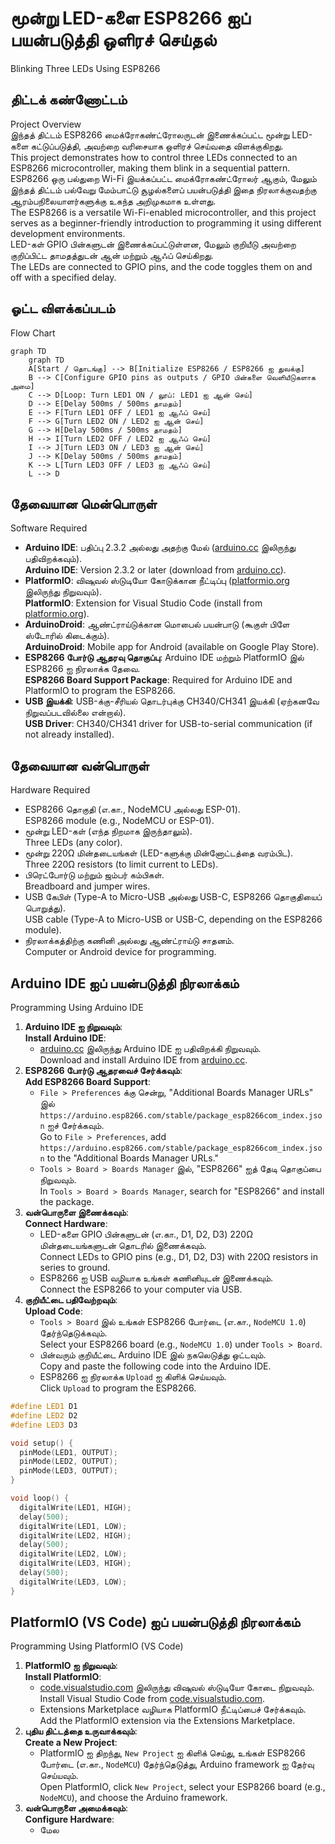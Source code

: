 # மூன்று LED-களை ESP8266 ஐப் பயன்படுத்தி ஒளிரச் செய்தல்  
Blinking Three LEDs Using ESP8266

## திட்டக் கண்ணோட்டம்  
Project Overview  
இந்தத் திட்டம் ESP8266 மைக்ரோகண்ட்ரோலருடன் இணைக்கப்பட்ட மூன்று LED-களை கட்டுப்படுத்தி, அவற்றை வரிசையாக ஒளிரச் செய்வதை விளக்குகிறது.  
This project demonstrates how to control three LEDs connected to an ESP8266 microcontroller, making them blink in a sequential pattern.  
ESP8266 ஒரு பல்துறை Wi-Fi இயக்கப்பட்ட மைக்ரோகண்ட்ரோலர் ஆகும், மேலும் இந்தத் திட்டம் பல்வேறு மேம்பாட்டு சூழல்களைப் பயன்படுத்தி இதை நிரலாக்குவதற்கு ஆரம்பநிலையாளர்களுக்கு உகந்த அறிமுகமாக உள்ளது.  
The ESP8266 is a versatile Wi-Fi-enabled microcontroller, and this project serves as a beginner-friendly introduction to programming it using different development environments.  
LED-கள் GPIO பின்களுடன் இணைக்கப்பட்டுள்ளன, மேலும் குறியீடு அவற்றை குறிப்பிட்ட தாமதத்துடன் ஆன் மற்றும் ஆஃப் செய்கிறது.  
The LEDs are connected to GPIO pins, and the code toggles them on and off with a specified delay.

## ஓட்ட விளக்கப்படம்  
Flow Chart  
```mermaid
graph TD
    graph TD
    A[Start / தொடங்கு] --> B[Initialize ESP8266 / ESP8266 ஐ துவக்கு]  
    B --> C[Configure GPIO pins as outputs / GPIO பின்களை வெளியீடுகளாக அமை]  
    C --> D[Loop: Turn LED1 ON / லூப்: LED1 ஐ ஆன் செய்]  
    D --> E[Delay 500ms / 500ms தாமதம்]  
    E --> F[Turn LED1 OFF / LED1 ஐ ஆஃப் செய்]  
    F --> G[Turn LED2 ON / LED2 ஐ ஆன் செய்]  
    G --> H[Delay 500ms / 500ms தாமதம்]  
    H --> I[Turn LED2 OFF / LED2 ஐ ஆஃப் செய்]  
    I --> J[Turn LED3 ON / LED3 ஐ ஆன் செய்]  
    J --> K[Delay 500ms / 500ms தாமதம்]  
    K --> L[Turn LED3 OFF / LED3 ஐ ஆஃப் செய்]  
    L --> D
```

## தேவையான மென்பொருள்  
Software Required  
- **Arduino IDE**: பதிப்பு 2.3.2 அல்லது அதற்கு மேல் ([arduino.cc](https://www.arduino.cc/en/software) இலிருந்து பதிவிறக்கவும்).  
  **Arduino IDE**: Version 2.3.2 or later (download from [arduino.cc](https://www.arduino.cc/en/software)).  
- **PlatformIO**: விஷுவல் ஸ்டுடியோ கோடுக்கான நீட்டிப்பு ([platformio.org](https://platformio.org/) இலிருந்து நிறுவவும்).  
  **PlatformIO**: Extension for Visual Studio Code (install from [platformio.org](https://platformio.org/)).  
- **ArduinoDroid**: ஆண்ட்ராய்டுக்கான மொபைல் பயன்பாடு (கூகுள் பிளே ஸ்டோரில் கிடைக்கும்).  
  **ArduinoDroid**: Mobile app for Android (available on Google Play Store).  
- **ESP8266 போர்டு ஆதரவு தொகுப்பு**: Arduino IDE மற்றும் PlatformIO இல் ESP8266 ஐ நிரலாக்க தேவை.  
  **ESP8266 Board Support Package**: Required for Arduino IDE and PlatformIO to program the ESP8266.  
- **USB இயக்கி**: USB-க்கு-சீரியல் தொடர்புக்கு CH340/CH341 இயக்கி (ஏற்கனவே நிறுவப்படவில்லை என்றால்).  
  **USB Driver**: CH340/CH341 driver for USB-to-serial communication (if not already installed).  

## தேவையான வன்பொருள்  
Hardware Required  
- ESP8266 தொகுதி (எ.கா., NodeMCU அல்லது ESP-01).  
  ESP8266 module (e.g., NodeMCU or ESP-01).  
- மூன்று LED-கள் (எந்த நிறமாக இருந்தாலும்).  
  Three LEDs (any color).  
- மூன்று 220Ω மின்தடையங்கள் (LED-களுக்கு மின்னோட்டத்தை வரம்பிட).  
  Three 220Ω resistors (to limit current to LEDs).  
- பிரெட்போர்டு மற்றும் ஜம்பர் கம்பிகள்.  
  Breadboard and jumper wires.  
- USB கேபிள் (Type-A to Micro-USB அல்லது USB-C, ESP8266 தொகுதியைப் பொறுத்து).  
  USB cable (Type-A to Micro-USB or USB-C, depending on the ESP8266 module).  
- நிரலாக்கத்திற்கு கணினி அல்லது ஆண்ட்ராய்டு சாதனம்.  
  Computer or Android device for programming.  

## Arduino IDE ஐப் பயன்படுத்தி நிரலாக்கம்  
Programming Using Arduino IDE  
1. **Arduino IDE ஐ நிறுவவும்**:  
   **Install Arduino IDE**:  
   - [arduino.cc](https://www.arduino.cc/en/software) இலிருந்து Arduino IDE ஐ பதிவிறக்கி நிறுவவும்.  
     Download and install Arduino IDE from [arduino.cc](https://www.arduino.cc/en/software).  
2. **ESP8266 போர்டு ஆதரவைச் சேர்க்கவும்**:  
   **Add ESP8266 Board Support**:  
   - `File > Preferences` க்கு சென்று, "Additional Boards Manager URLs" இல் `https://arduino.esp8266.com/stable/package_esp8266com_index.json` ஐச் சேர்க்கவும்.  
     Go to `File > Preferences`, add `https://arduino.esp8266.com/stable/package_esp8266com_index.json` to the "Additional Boards Manager URLs."  
   - `Tools > Board > Boards Manager` இல், "ESP8266" ஐத் தேடி தொகுப்பை நிறுவவும்.  
     In `Tools > Board > Boards Manager`, search for "ESP8266" and install the package.  
3. **வன்பொருளை இணைக்கவும்**:  
   **Connect Hardware**:  
   - LED-களை GPIO பின்களுடன் (எ.கா., D1, D2, D3) 220Ω மின்தடையங்களுடன் தொடரில் இணைக்கவும்.  
     Connect LEDs to GPIO pins (e.g., D1, D2, D3) with 220Ω resistors in series to ground.  
   - ESP8266 ஐ USB வழியாக உங்கள் கணினியுடன் இணைக்கவும்.  
     Connect the ESP8266 to your computer via USB.  
4. **குறியீட்டை பதிவேற்றவும்**:  
   **Upload Code**:  
   - `Tools > Board` இல் உங்கள் ESP8266 போர்டை (எ.கா., `NodeMCU 1.0`) தேர்ந்தெடுக்கவும்.  
     Select your ESP8266 board (e.g., `NodeMCU 1.0`) under `Tools > Board`.  
   - பின்வரும் குறியீட்டை Arduino IDE இல் நகலெடுத்து ஒட்டவும்.  
     Copy and paste the following code into the Arduino IDE.  
   - ESP8266 ஐ நிரலாக்க `Upload` ஐ கிளிக் செய்யவும்.  
     Click `Upload` to program the ESP8266.  

```cpp
#define LED1 D1
#define LED2 D2
#define LED3 D3

void setup() {
  pinMode(LED1, OUTPUT);
  pinMode(LED2, OUTPUT);
  pinMode(LED3, OUTPUT);
}

void loop() {
  digitalWrite(LED1, HIGH);
  delay(500);
  digitalWrite(LED1, LOW);
  digitalWrite(LED2, HIGH);
  delay(500);
  digitalWrite(LED2, LOW);
  digitalWrite(LED3, HIGH);
  delay(500);
  digitalWrite(LED3, LOW);
}
```

## PlatformIO (VS Code) ஐப் பயன்படுத்தி நிரலாக்கம்  
Programming Using PlatformIO (VS Code)  
1. **PlatformIO ஐ நிறுவவும்**:  
   **Install PlatformIO**:  
   - [code.visualstudio.com](https://code.visualstudio.com/) இலிருந்து விஷுவல் ஸ்டுடியோ கோடை நிறுவவும்.  
     Install Visual Studio Code from [code.visualstudio.com](https://code.visualstudio.com/).  
   - Extensions Marketplace வழியாக PlatformIO நீட்டிப்பைச் சேர்க்கவும்.  
     Add the PlatformIO extension via the Extensions Marketplace.  
2. **புதிய திட்டத்தை உருவாக்கவும்**:  
   **Create a New Project**:  
   - PlatformIO ஐ திறந்து, `New Project` ஐ கிளிக் செய்து, உங்கள் ESP8266 போர்டை (எ.கா., `NodeMCU`) தேர்ந்தெடுத்து, Arduino framework ஐ தேர்வு செய்யவும்.  
     Open PlatformIO, click `New Project`, select your ESP8266 board (e.g., `NodeMCU`), and choose the Arduino framework.  
3. **வன்பொருளை அமைக்கவும்**:  
   **Configure Hardware**:  
   - மேல